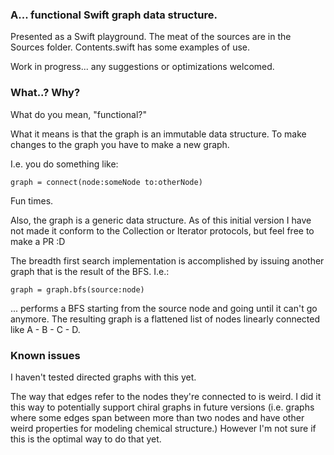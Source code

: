 ### A... functional Swift graph data structure. 

Presented as a Swift playground. The meat of the sources are in the Sources folder. Contents.swift has some examples of use.

Work in progress... any suggestions or optimizations welcomed.

### What..? Why?

What do you mean, "functional?"

What it means is that the graph is an immutable data structure. To make changes to the graph you have to make a new graph. 

I.e. you do something like:

`graph = connect(node:someNode to:otherNode)`

Fun times.

Also, the graph is a generic data structure. As of this initial version I have not made it conform to the Collection or Iterator protocols, but feel free to make a PR :D

The breadth first search implementation is accomplished by issuing another graph that is the result of the BFS. I.e.:

`graph = graph.bfs(source:node)`

... performs a BFS starting from the source node and going until it can't go anymore. The resulting graph is a flattened list of nodes linearly connected like A - B - C - D.

### Known issues

I haven't tested directed graphs with this yet. 

The way that edges refer to the nodes they're connected to is weird. I did it this way to potentially support chiral graphs in future versions (i.e. graphs where some edges span between more than two nodes and have other weird properties for modeling chemical structure.) However I'm not sure if this is the optimal way to do that yet. 